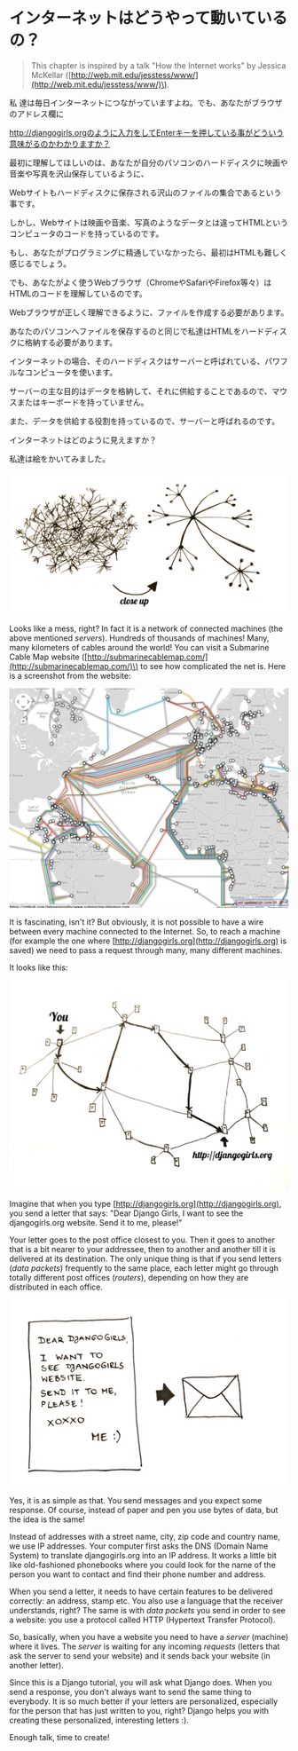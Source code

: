 # インターネットはどうやって動いているの？

> This chapter is inspired by a talk "How the Internet works" by Jessica McKellar \([http://web.mit.edu/jesstess/www/](http://web.mit.edu/jesstess/www/)\).

私
達は毎日インターネットにつながっていますよね。でも、あなたがブラウザのアドレス欄に

http://djangogirls.orgのように入力をしてEnterキーを押している事がどういう意味がるのかわかりますか？



最初に理解してほしいのは、あなたが自分のパソコンのハードディスクに映画や音楽や写真を沢山保存しているように、

Webサイトもハードディスクに保存される沢山のファイルの集合であるという事です。



しかし、Webサイトは映画や音楽、写真のようなデータとは違ってHTMLというコンピュータのコードを持っているのです。

もし、あなたがプログラミングに精通していなかったら、最初はHTMLも難しく感じるでしょう。

でも、あなたがよく使うWebブラウザ（ChromeやSafariやFirefox等々）はHTMLのコードを理解しているのです。

Webブラウザが正しく理解できるように、ファイルを作成する必要があります。



あなたのパソコンへファイルを保存するのと同じで私達はHTMLをハードディスクに格納する必要があります。

インターネットの場合、そのハードディスクはサーバーと呼ばれている、パワフルなコンピュータを使います。

サーバーの主な目的はデータを格納して、それに供給することであるので、マウスまたはキーボードを持っていません。


また、データを供給する役割を持っているので、サーバーと呼ばれるのです。



インターネットはどのように見えますか？

私達は絵をかいてみました。

![Figure 1.1](images/internet_1.png)

Looks like a mess, right? In fact it is a network of connected machines \(the above mentioned _servers_\). Hundreds of thousands of machines! Many, many kilometers of cables around the world! You can visit a Submarine Cable Map website \([http://submarinecablemap.com/](http://submarinecablemap.com/)\) to see how complicated the net is. Here is a screenshot from the website:

![Figure 1.2](images/internet_3.png)

It is fascinating, isn't it? But obviously, it is not possible to have a wire between every machine connected to the Internet. So, to reach a machine \(for example the one where [http://djangogirls.org](http://djangogirls.org) is saved\) we need to pass a request through many, many different machines.

It looks like this:

![Figure 1.3](images/internet_2.png)

Imagine that when you type [http://djangogirls.org](http://djangogirls.org), you send a letter that says: "Dear Django Girls, I want to see the djangogirls.org website. Send it to me, please!"

Your letter goes to the post office closest to you. Then it goes to another that is a bit nearer to your addressee, then to another and another till it is delivered at its destination. The only unique thing is that if you send letters \(_data packets_\) frequently to the same place, each letter might go through totally different post offices \(_routers_\), depending on how they are distributed in each office.

![Figure 1.4](images/internet_4.png)

Yes, it is as simple as that. You send messages and you expect some response. Of course, instead of paper and pen you use bytes of data, but the idea is the same!

Instead of addresses with a street name, city, zip code and country name, we use IP addresses. Your computer first asks the DNS \(Domain Name System\) to translate djangogirls.org into an IP address. It works a little bit like old-fashioned phonebooks where you could look for the name of the person you want to contact and find their phone number and address.

When you send a letter, it needs to have certain features to be delivered correctly: an address, stamp etc. You also use a language that the receiver understands, right? The same is with _data packets_ you send in order to see a website: you use a protocol called HTTP \(Hypertext Transfer Protocol\).

So, basically, when you have a website you need to have a _server_ \(machine\) where it lives. The _server_ is waiting for any incoming _requests_ \(letters that ask the server to send your website\) and it sends back your website \(in another letter\).

Since this is a Django tutorial, you will ask what Django does. When you send a response, you don't always want to send the same thing to everybody. It is so much better if your letters are personalized, especially for the person that has just written to you, right? Django helps you with creating these personalized, interesting letters :\).

Enough talk, time to create!

